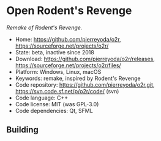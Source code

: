 # Open Rodent's Revenge

_Remake of Rodent's Revenge._

- Home: https://github.com/pierreyoda/o2r, https://sourceforge.net/projects/o2r/
- State: beta, inactive since 2018
- Download: https://github.com/pierreyoda/o2r/releases, https://sourceforge.net/projects/o2r/files/
- Platform: Windows, Linux, macOS
- Keywords: remake, inspired by Rodent's Revenge
- Code repository: https://github.com/pierreyoda/o2r.git, https://svn.code.sf.net/p/o2r/code/ (svn)
- Code language: C++
- Code license: MIT (was GPL-3.0)
- Code dependencies: Qt, SFML

## Building

